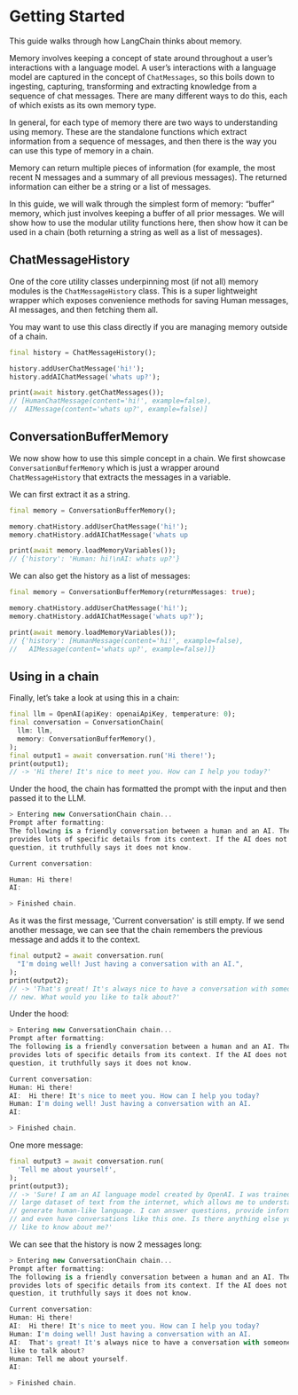 # Getting Started

This guide walks through how LangChain thinks about memory.

Memory involves keeping a concept of state around throughout a user’s interactions with a language 
model. A user’s interactions with a language model are captured in the concept of `ChatMessages`, so 
this boils down to ingesting, capturing, transforming and extracting knowledge from a sequence of 
chat messages. There are many different ways to do this, each of which exists as its own memory 
type.

In general, for each type of memory there are two ways to understanding using memory. These are the 
standalone functions which extract information from a sequence of messages, and then there is the 
way you can use this type of memory in a chain.

Memory can return multiple pieces of information (for example, the most recent N messages and a 
summary of all previous messages). The returned information can either be a string or a list of 
messages.

In this guide, we will walk through the simplest form of memory: “buffer” memory, which just 
involves keeping a buffer of all prior messages. We will show how to use the modular utility 
functions here, then show how it can be used in a chain (both returning a string as well as a 
list of messages).

## ChatMessageHistory

One of the core utility classes underpinning most (if not all) memory modules is the 
`ChatMessageHistory` class. This is a super lightweight wrapper which exposes convenience methods 
for saving Human messages, AI messages, and then fetching them all.

You may want to use this class directly if you are managing memory outside of a chain.

```dart
final history = ChatMessageHistory();

history.addUserChatMessage('hi!');
history.addAIChatMessage('whats up?');

print(await history.getChatMessages());
// [HumanChatMessage(content='hi!', example=false),
//  AIMessage(content='whats up?', example=false)]
```

## ConversationBufferMemory

We now show how to use this simple concept in a chain. We first showcase `ConversationBufferMemory` 
which is just a wrapper around `ChatMessageHistory` that extracts the messages in a variable.

We can first extract it as a string.

```dart
final memory = ConversationBufferMemory();

memory.chatHistory.addUserChatMessage('hi!');
memory.chatHistory.addAIChatMessage('whats up

print(await memory.loadMemoryVariables());
// {'history': 'Human: hi!\nAI: whats up?'}
```

We can also get the history as a list of messages:

```dart
final memory = ConversationBufferMemory(returnMessages: true);

memory.chatHistory.addUserChatMessage('hi!');
memory.chatHistory.addAIChatMessage('whats up?');

print(await memory.loadMemoryVariables());
// {'history': [HumanMessage(content='hi!', example=false),
//   AIMessage(content='whats up?', example=false)]}
```

## Using in a chain

Finally, let’s take a look at using this in a chain:

```dart
final llm = OpenAI(apiKey: openaiApiKey, temperature: 0);
final conversation = ConversationChain(
  llm: llm,
  memory: ConversationBufferMemory(),
);
final output1 = await conversation.run('Hi there!');
print(output1);
// -> 'Hi there! It's nice to meet you. How can I help you today?'
```

Under the hood, the chain has formatted the prompt with the input and then passed it to the LLM.
```dart
> Entering new ConversationChain chain...
Prompt after formatting:
The following is a friendly conversation between a human and an AI. The AI is talkative and 
provides lots of specific details from its context. If the AI does not know the answer to a 
question, it truthfully says it does not know.

Current conversation:

Human: Hi there!
AI:

> Finished chain.
```

As it was the first message, 'Current conversation' is still empty. If we send another message, we
can see that the chain remembers the previous message and adds it to the context.

```dart
final output2 = await conversation.run(
  "I'm doing well! Just having a conversation with an AI.",
);
print(output2);
// -> 'That's great! It's always nice to have a conversation with someone 
// new. What would you like to talk about?'
```

Under the hood:

```dart
> Entering new ConversationChain chain...
Prompt after formatting:
The following is a friendly conversation between a human and an AI. The AI is talkative and 
provides lots of specific details from its context. If the AI does not know the answer to a 
question, it truthfully says it does not know.

Current conversation:
Human: Hi there!
AI:  Hi there! It's nice to meet you. How can I help you today?
Human: I'm doing well! Just having a conversation with an AI.
AI:

> Finished chain.
```

One more message:

```dart
final output3 = await conversation.run(
  'Tell me about yourself',
);
print(output3);
// -> 'Sure! I am an AI language model created by OpenAI. I was trained on a 
// large dataset of text from the internet, which allows me to understand and 
// generate human-like language. I can answer questions, provide information, 
// and even have conversations like this one. Is there anything else you'd 
// like to know about me?'
```

We can see that the history is now 2 messages long:

```dart
> Entering new ConversationChain chain...
Prompt after formatting:
The following is a friendly conversation between a human and an AI. The AI is talkative and 
provides lots of specific details from its context. If the AI does not know the answer to a 
question, it truthfully says it does not know.

Current conversation:
Human: Hi there!
AI:  Hi there! It's nice to meet you. How can I help you today?
Human: I'm doing well! Just having a conversation with an AI.
AI:  That's great! It's always nice to have a conversation with someone new. What would you 
like to talk about?
Human: Tell me about yourself.
AI:

> Finished chain.
```
